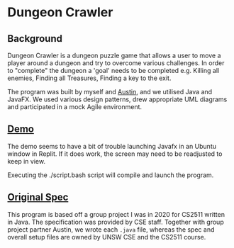 # Dungeon Crawler

## Background

Dungeon Crawler is a dungeon puzzle game that allows a user to move a player around a dungeon and try to overcome various challenges. In order to "complete" the dungeon a 'goal' needs to be completed e.g. Killing all enemies, Finding all Treasures, Finding a key to the exit. 

The program was built by myself and [Austin](https://github.com/AJLandry1000000000), and we utilised Java and JavaFX. We used various design patterns, drew appropriate UML diagrams and participated in a mock Agile environment.

## [Demo](https://replit.com/@seanik/Dungeon-Crawler#script.bash)

The demo seems to have a bit of trouble launching Javafx in an Ubuntu window in Replit. If it does work, the screen may need to be readjusted to keep in view.

Executing the ./script.bash script will compile and launch the program.

## [Original Spec](https://github.com/sseanik/Dungeon-Crawler/blob/master/SPEC.md)

This program is based off a group project I was in 2020 for CS2511 written in Java. The specification was provided by CSE staff. Together with group project partner Austin, we wrote each `.java` file, whereas the spec and overall setup files are owned by UNSW CSE and the CS2511 course.
